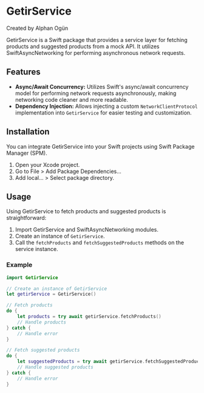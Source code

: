 # GetirService
Created by Alphan Ogün

GetirService is a Swift package that provides a service layer for fetching products and suggested products from a mock API. It utilizes SwiftAsyncNetworking for performing asynchronous network requests.

## Features

- **Async/Await Concurrency:** Utilizes Swift's async/await concurrency model for performing network requests asynchronously, making networking code cleaner and more readable.
- **Dependency Injection:** Allows injecting a custom `NetworkClientProtocol` implementation into `GetirService` for easier testing and customization.

## Installation

You can integrate GetirService into your Swift projects using Swift Package Manager (SPM).

1. Open your Xcode project.
2. Go to File >  Add Package Dependencies...
3. Add local... > Select package directory.

## Usage

Using GetirService to fetch products and suggested products is straightforward:

1. Import GetirService and SwiftAsyncNetworking modules.
2. Create an instance of `GetirService`.
3. Call the `fetchProducts` and `fetchSuggestedProducts` methods on the service instance.

### Example

```swift
import GetirService

// Create an instance of GetirService
let getirService = GetirService()

// Fetch products
do {
    let products = try await getirService.fetchProducts()
    // Handle products
} catch {
    // Handle error
}

// Fetch suggested products
do {
    let suggestedProducts = try await getirService.fetchSuggestedProducts()
    // Handle suggested products
} catch {
    // Handle error
}

